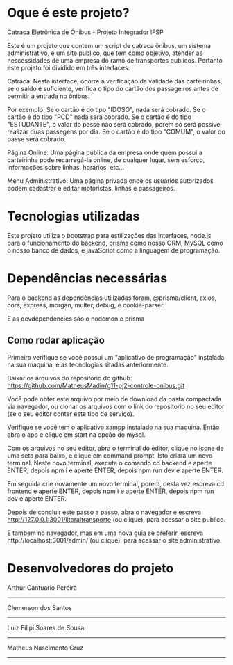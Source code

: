 <h1>Oque é este projeto?</h1>

Catraca Eletrônica de Ônibus - Projeto Integrador IFSP

Este é um projeto que contem um script de catraca ônibus, um sistema administrativo, e um site publico, que tem como objetivo, atender as nescessidades de uma empresa do ramo de transportes publicos. Portanto este projeto foi dividido em três interfaces:

 Catraca: Nesta interface, ocorre a verificação da validade das carteirinhas, se o saldo é suficiente, verifica o tipo do cartão dos passageiros antes de permitir a entrada no ônibus.

 Por exemplo: Se o cartão é do tipo "IDOSO", nada será cobrado.
              Se o cartão é do tipo "PCD" nada será cobrado.
              Se o cartão é do tipo "ESTUDANTE", o valor do passe não será cobrado, porem só será possivel realizar duas passegens por dia.
              Se o cartão é do tipo "COMUM", o valor do passe será cobrado.

 Página Online: Uma página pública da empresa onde quem possui a carteirinha pode recarregá-la online, de qualquer lugar, sem esforço, informações sobre linhas, horários, etc...

 Menu Administrativo: Uma página privada onde os usuários autorizados podem cadastrar e editar motoristas, linhas e passageiros.


<h1>Tecnologias utilizadas</h1>

Este projeto utiliza o bootstrap para estilizações das interfaces, node.js para o funcionamento do backend, prisma como nosso ORM, MySQL como o nosso banco de dados,  e javaScript como a linguagem de programação.


<h1>Dependências necessárias</h1>

Para o backend as dependências utilizadas foram, @prisma/client, axios, cors, express, morgan, multer, debug, e cookie-parser.

E as devdependencies são o nodemon e prisma

<h2>Como rodar aplicação</h2>

Primeiro verifique se você possui um "aplicativo de programação" instalada na sua maquina, e as tecnologias sitadas anteriormente.

Baixar os arquivos do repositorio do github: https://github.com/MatheusMadin/g11-pj2-controle-onibus.git

Você pode obter este arquivo por meio de download da pasta compactada via navegador, ou clonar os arquivos com o link do repositorio no seu editor (se o seu editor conter este tipo de serviço).

Verifique se você tem o aplicativo xampp instalado na sua maquina. Então abra o app e clique em start na opçâo do mysql.

Com os arquivos no seu editor, abra o terminal do editor, clique no icone de uma seta para baixo, e clique em command prompt, Isto criara um novo terminal. Neste novo terminal, execute o comando cd backend e aperte ENTER, depois npm i e aperte ENTER, depois npm run dev e aperte ENTER.

Em seguida crie novamente um novo terminal, porem, desta vez escreva cd frontend e aperte ENTER, depois npm i e aperte ENTER, depois npm run dev e aperte ENTER.

Depois de concluir este passo a passo, abra o navegador e escreva http://127.0.0.1:3001/litoraltransporte (ou clique), para acessar o site publico.

E tambem no navegador, mas em uma nova guia se preferir, escreva http://localhost:3001/admin/ (ou clique), para acessar o site administrativo.

 <h1>Desenvolvedores do projeto</h1>

 Arthur Cantuario Pereira<hr>
 Clemerson dos Santos <hr>
 Luiz Filipi Soares de Sousa<hr>
 Matheus Nascimento Cruz<hr>

